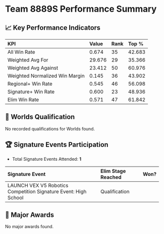# Team 8889S Performance Summary

## 📈 Key Performance Indicators
| KPI | Value | Rank | Top % |
|:---|:-----|:----|:-----|
| All Win Rate | 0.674 | 35 | 42.683 |
| Weighted Avg For | 29.676 | 29 | 35.366 |
| Weighted Avg Against | 23.412 | 50 | 60.976 |
| Weighted Normalized Win Margin | 0.145 | 36 | 43.902 |
| Regional+ Win Rate | 0.545 | 46 | 56.098 |
| Signature+ Win Rate | 0.600 | 23 | 48.936 |
| Elim Win Rate | 0.571 | 47 | 61.842 |


## 🎯 Worlds Qualification
No recorded qualifications for Worlds found.

## 🏆 Signature Events Participation
- Total Signature Events Attended: **1**

| Signature Event | Elim Stage Reached | Won? |
|:----------------|:-------------------|:----|
| LAUNCH VEX V5 Robotics Competition Signature Event: High School | Qualification |  |


## 🥇 Major Awards
No major awards found.
